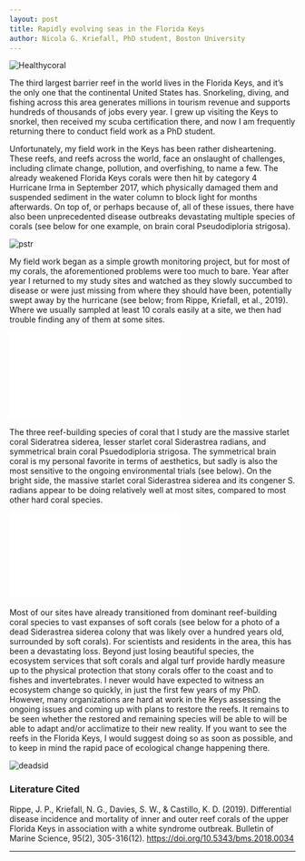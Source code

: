 ```yaml
---
layout: post
title: Rapidly evolving seas in the Florida Keys
author: Nicola G. Kriefall, PhD student, Boston University
---
```


![Healthycoral](../img/RT_fishandfav.JPG)

The third largest barrier reef in the world lives in the Florida Keys, and it’s the only one that the continental United States has. Snorkeling, diving, and fishing across this area generates millions in tourism revenue and supports hundreds of thousands of jobs every year. I grew up visiting the Keys to snorkel, then received my scuba certification there, and now I am frequently returning there to conduct field work as a PhD student. 

Unfortunately, my field work in the Keys has been rather disheartening. These reefs, and reefs across the world, face an onslaught of challenges, including climate change, pollution, and overfishing, to name a few. The already weakened Florida Keys corals were then hit by category 4 Hurricane Irma in September 2017, which physically damaged them and suspended sediment in the water column to block light for months afterwards. On top of, or perhaps because of, all of these issues, there have also been unprecedented disease outbreaks devastating multiple species of corals (see below for one example, on brain coral Pseudodiploria strigosa). 

![pstr](../img/pstr.JPG)

My field work began as a simple growth monitoring project, but for most of my corals, the aforementioned problems were too much to bare. Year after year I returned to my study sites and watched as they slowly succumbed to disease or were just missing from where they should have been, potentially swept away by the hurricane (see below; from Rippe, Kriefall, et al., 2019). Where we usually sampled at least 10 corals easily at a site, we then had trouble finding any of them at some sites. 

![fig3](../img/fig3.pdf)

The three reef-building species of coral that I study are the massive starlet coral Sideratrea siderea, lesser starlet coral Siderastrea radians, and symmetrical brain coral Psuedodiploria strigosa. The symmetrical brain coral is my personal favorite in terms of aesthetics, but sadly is also the most sensitive to the ongoing environmental trials (see below). On the bright side, the massive starlet coral Siderastrea siderea and its congener S. radians appear to be doing relatively well at most sites, compared to most other hard coral species.  

![samplefig](../img/samplefig.pdf)

Most of our sites have already transitioned from dominant reef-building coral species to vast expanses of soft corals (see below for a photo of a dead Siderastrea siderea colony that was likely over a hundred years old, surrounded by soft corals). For scientists and residents in the area, this has been a devastating loss. Beyond just losing beautiful species, the ecosystem services that soft corals and algal turf provide hardly measure up to the physical protection that stony corals offer to the coast and to fishes and invertebrates. I never would have expected to witness an ecosystem change so quickly, in just the first few years of my PhD. However, many organizations are hard at work in the Keys assessing the ongoing issues and coming up with plans to restore the reefs. It remains to be seen whether the restored and remaining species will be able to will be able to adapt and/or acclimatize to their new reality. If you want to see the reefs in the Florida Keys, I would suggest doing so as soon as possible, and to keep in mind the rapid pace of ecological change happening there. 

![deadsid](../img/Hannah2.JPG)

### Literature Cited

Rippe, J. P., Kriefall, N. G., Davies, S. W., & Castillo, K. D. (2019). Differential disease incidence and mortality of inner and outer reef corals of the upper Florida Keys in association with a white syndrome outbreak. Bulletin of Marine Science, 95(2), 305-316(12). https://doi.org/10.5343/bms.2018.0034

-----------------------

